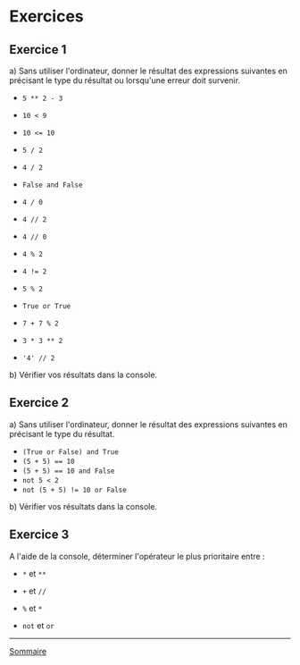 # Exercices 

## Exercice 1

a) Sans utiliser l'ordinateur, donner le résultat des expressions suivantes en précisant le type du résultat ou lorsqu'une erreur doit survenir.

- `5 ** 2 - 3`

- `10 < 9`

- `10 <= 10`

- `5 / 2`

- `4 / 2`

- `False and False`

- `4 / 0`

- `4 // 2`

- `4 // 0`

- `4 % 2`

- `4 != 2`

- `5 % 2`

- `True or True`

- `7 + 7 % 2`

- `3 * 3 ** 2`

- `'4' // 2`

b) Vérifier vos résultats dans la console.

## Exercice 2

a) Sans utiliser l'ordinateur, donner le résultat des expressions suivantes en précisant le type du résultat.

- `(True or False) and True`
- `(5 + 5) == 10`
- `(5 + 5) == 10 and False`
- `not 5 < 2`
- `not (5 + 5) != 10 or False`

b) Vérifier vos résultats dans la console.

## Exercice 3

A l'aide de la console, déterminer l'opérateur le plus prioritaire entre :

- `*` et `**`

- `+` et `//`

- `%` et `*`

- `not` et `or`

_______________

[Sommaire](./../../README.md)